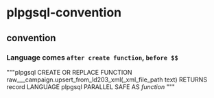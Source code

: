 # plpgsql-convention

## convention
### Language comes `after create function`, `before $$`
"""plpgsql
CREATE OR REPLACE FUNCTION raw___campaign.upsert_from_ld203_xml(_xml_file_path text)
 RETURNS record
 LANGUAGE plpgsql
 PARALLEL SAFE
AS $function$
"""
